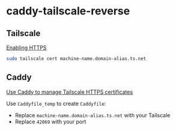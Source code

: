 # caddy-tailscale-reverse

## Tailscale

[Enabling HTTPS](https://tailscale.com/kb/1153/enabling-https)

```sh
sudo tailscale cert machine-name.domain-alias.ts.net
```

## Caddy

[Use Caddy to manage Tailscale HTTPS certificates](https://tailscale.com/blog/caddy)

Use `Caddyfile_temp` to create `Caddyfile`:

- Replace `machine-name.domain-alias.ts.net` with your Tailscale
- Replace `42069` with your port

